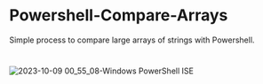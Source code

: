 # Powershell-Compare-Arrays
Simple process to compare large arrays of strings with Powershell.
#

![2023-10-09 00_55_08-Windows PowerShell ISE](https://github.com/GlareCode/Powershell-Compare-Arrays/assets/110135593/b59e2f8b-3ad7-4534-8f5d-ddb875606bcf)
